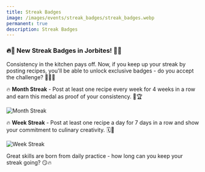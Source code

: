 ```yaml
---
title: Streak Badges
image: /images/events/streak_badges/streak_badges.webp
permanent: true
description: Streak Badges
---
```


### 🔥🏅 New Streak Badges in Jorbites! 🏅🔥

Consistency in the kitchen pays off. Now, if you keep up your streak by posting recipes, you'll be able to unlock exclusive badges - do you accept the challenge? 💪👨‍🍳

🔥 **Month Streak** - Post at least one recipe every week for 4 weeks in a row and earn this medal as proof of your consistency. 📆🏆

![Month Streak](/images/events/streak_badges/month_streak.webp)

🔥 **Week Streak** - Post at least one recipe a day for 7 days in a row and show your commitment to culinary creativity. 🗓️🚀

![Week Streak](/images/events/streak_badges/week_streak.webp)

Great skills are born from daily practice - how long can you keep your streak going? 😏🔥
